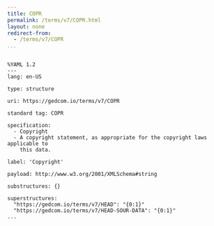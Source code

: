```yaml
---
title: COPR
permalink: /terms/v7/COPR.html
layout: none
redirect-from:
  - /terms/v7/COPR
...
```


```

%YAML 1.2
---
lang: en-US

type: structure

uri: https://gedcom.io/terms/v7/COPR

standard tag: COPR

specification:
  - Copyright
  - A copyright statement, as appropriate for the copyright laws applicable to
    this data.

label: 'Copyright'

payload: http://www.w3.org/2001/XMLSchema#string

substructures: {}

superstructures:
  "https://gedcom.io/terms/v7/HEAD": "{0:1}"
  "https://gedcom.io/terms/v7/HEAD-SOUR-DATA": "{0:1}"
...

```
